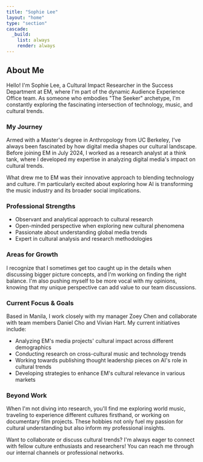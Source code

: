 ```yaml
---
title: "Sophie Lee"
layout: "home"
type: "section"
cascade:
  _build:
    list: always
    render: always
---
```

## About Me

Hello! I'm Sophie Lee, a Cultural Impact Researcher in the Success Department at EM, where I'm part of the dynamic Audience Experience Office team. As someone who embodies "The Seeker" archetype, I'm constantly exploring the fascinating intersection of technology, music, and cultural trends.

### My Journey

Armed with a Master's degree in Anthropology from UC Berkeley, I've always been fascinated by how digital media shapes our cultural landscape. Before joining EM in July 2024, I worked as a research analyst at a think tank, where I developed my expertise in analyzing digital media's impact on cultural trends.

What drew me to EM was their innovative approach to blending technology and culture. I'm particularly excited about exploring how AI is transforming the music industry and its broader social implications.

### Professional Strengths

- Observant and analytical approach to cultural research
- Open-minded perspective when exploring new cultural phenomena
- Passionate about understanding global media trends
- Expert in cultural analysis and research methodologies

### Areas for Growth

I recognize that I sometimes get too caught up in the details when discussing bigger picture concepts, and I'm working on finding the right balance. I'm also pushing myself to be more vocal with my opinions, knowing that my unique perspective can add value to our team discussions.

### Current Focus & Goals

Based in Manila, I work closely with my manager Zoey Chen and collaborate with team members Daniel Cho and Vivian Hart. My current initiatives include:

- Analyzing EM's media projects' cultural impact across different demographics
- Conducting research on cross-cultural music and technology trends
- Working towards publishing thought leadership pieces on AI's role in cultural trends
- Developing strategies to enhance EM's cultural relevance in various markets

### Beyond Work

When I'm not diving into research, you'll find me exploring world music, traveling to experience different cultures firsthand, or working on documentary film projects. These hobbies not only fuel my passion for cultural understanding but also inform my professional insights.

<aside>
Want to collaborate or discuss cultural trends? I'm always eager to connect with fellow culture enthusiasts and researchers! You can reach me through our internal channels or professional networks.

</aside>